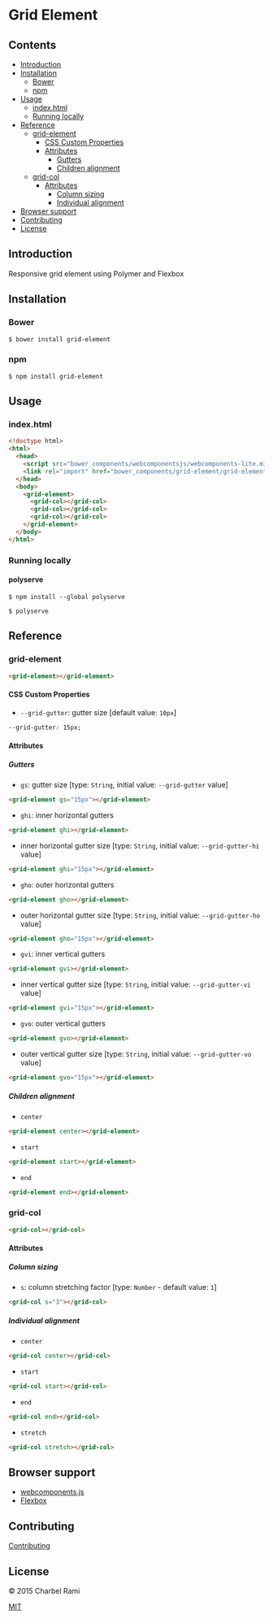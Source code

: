 # Grid Element

## Contents

- [Introduction](#introduction)
- [Installation](#installation)
  - [Bower](#bower)
  - [npm](#npm)
- [Usage](#usage)
  - [index.html](#indexhtml)
  - [Running locally](#running-locally)
- [Reference](#reference)
  - [grid-element](#grid-element-1)
    - [CSS Custom Properties](#css-custom-properties)
    - [Attributes](#attributes)
      - [Gutters](#gutters)
      - [Children alignment](#children-alignment)
  - [grid-col](#grid-col)
    - [Attributes](#attributes-1)
      - [Column sizing](#column-sizing)
      - [Individual alignment](#individual-alignment)
- [Browser support](#browser-support)
- [Contributing](#contributing)
- [License](#license)

## Introduction

Responsive grid element using Polymer and Flexbox

## Installation

### Bower

```
$ bower install grid-element
```

### npm

```
$ npm install grid-element
```

## Usage

### index.html

```html
<!doctype html>
<html>
  <head>
    <script src="bower_components/webcomponentsjs/webcomponents-lite.min.js"></script>
    <link rel="import" href="bower_components/grid-element/grid-element.html">
  </head>
  <body>
    <grid-element>
      <grid-col></grid-col>
      <grid-col></grid-col>
      <grid-col></grid-col>
    </grid-element>
  </body>
</html>
```

### Running locally

#### polyserve

```
$ npm install --global polyserve
```

```
$ polyserve
```

## Reference

### grid-element

```html
<grid-element></grid-element>
```
#### CSS Custom Properties

- `--grid-gutter`: gutter size [default value: `10px`]
```css
--grid-gutter: 15px;
```

#### Attributes

##### Gutters

- `gs`: gutter size [type: `String`, initial value: `--grid-gutter` value]
```html
<grid-element gs="15px"></grid-element>
```
- `ghi`: inner horizontal gutters
```html
<grid-element ghi></grid-element>
```
  - inner horizontal gutter size [type: `String`, initial value: `--grid-gutter-hi` value]
  ```html
  <grid-element ghi="15px"></grid-element>
  ```
- `gho`: outer horizontal gutters
```html
<grid-element gho></grid-element>
```
  - outer horizontal gutter size [type: `String`, initial value: `--grid-gutter-ho` value]
  ```html
  <grid-element gho="15px"></grid-element>
  ```
- `gvi`: inner vertical gutters
```html
<grid-element gvi></grid-element>
```
  - inner vertical gutter size [type: `String`, initial value: `--grid-gutter-vi` value]
  ```html
  <grid-element gvi="15px"></grid-element>
  ```
- `gvo`: outer vertical gutters
```html
<grid-element gvo></grid-element>
```
  - outer vertical gutter size [type: `String`, initial value: `--grid-gutter-vo` value]
  ```html
  <grid-element gvo="15px"></grid-element>
  ```

##### Children alignment

- `center`
```html
<grid-element center></grid-element>
```
- `start`
```html
<grid-element start></grid-element>
```
- `end`
```html
<grid-element end></grid-element>
```

### grid-col

```html
<grid-col></grid-col>
```

#### Attributes

##### Column sizing

- `s`: column stretching factor [type: `Number` - default value: `1`]
```html
<grid-col s="3"></grid-col>
```

##### Individual alignment

- `center`
```html
<grid-col center></grid-col>
```
- `start`
```html
<grid-col start></grid-col>
```
- `end`
```html
<grid-col end></grid-col>
```
- `stretch`
```html
<grid-col stretch></grid-col>
```

## Browser support

- [webcomponents.js](https://github.com/webcomponents/webcomponentsjs#browser-support)
- [Flexbox](http://caniuse.com/#feat=flexbox)

## Contributing

[Contributing](contributing.md)

## License

© 2015 Charbel Rami

[MIT](license.txt)
